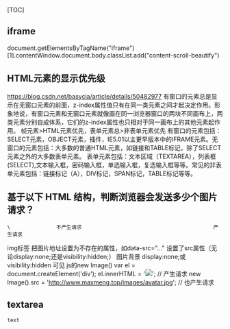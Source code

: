[TOC]
## iframe
document.getElementsByTagName("iframe")[1].contentWindow.document.body.classList.add("content-scroll-beautify")



## HTML元素的显示优先级
https://blog.csdn.net/basycia/article/details/50482977
    有窗口的元素总是显示在无窗口元素的前面，z-index属性值只有在同一类元素之间才起决定作用。形象地说，有窗口元素和无窗口元素就像画在同一浏览器窗口的两块不同画布上，两类元素分别自成体系，它们的z-index属性也只相对于同一画布上的其他元素起作用。
    帧元素>HTML元素优先，表单元素总>非表单元素优先
    有窗口的元素包括：SELECT元素，OBJECT元素，插件，IE5.01以主更早版本中的IFRAME元素。无窗口的元素包括：大多数的普通HTML元素，如链接和TABLE标记，除了SELECT元素之外的大多数表单元素。
    表单元素包括：文本区域（TEXTAREA），列表框(SELECT),文本输入框，密码输入框，单选输入框，复选输入框等等。常见的非表单元素包括：链接标记（A），DIV标记，SPAN标记，TABLE标记等等。



## 基于以下 HTML 结构，判断浏览器会发送多少个图片请求？
	\				不产生请求										    产生请求
img标签				把图片地址设置为不存在的属性，如data-src="..."	   设置了src属性（无论display:none;还是visibility:hidden;）
图片背景			display:none;或visibility:hidden					可见
js的new Image()
																		var el = document.createElement('div');
													el.innerHTML = '<img src="http://www.maxmeng.top/images/avatar.jpg" />'; // 产生请求
												new Image().src = 'http://www.maxmeng.top/images/avatar.jpg'; // 也产生请求


## textarea
    text
